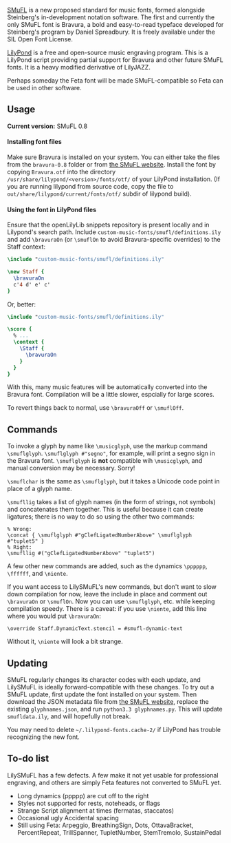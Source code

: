 [SMuFL](http://smufl.org/) is a new proposed standard for music fonts, formed alongside Steinberg's in-development notation software. The first and currently the only SMuFL font is Bravura, a bold and easy-to-read typeface developed for Steinberg's program by Daniel Spreadbury. It is freely available under the SIL Open Font License.

[LilyPond](http://lilypond.org/) is a free and open-source music engraving program. This is a LilyPond script providing partial support for Bravura and other future SMuFL fonts. It is a heavy modified derivative of LilyJAZZ.

Perhaps someday the Feta font will be made SMuFL-compatible so Feta can be used in other software.

## Usage ##

**Current version:** SMuFL 0.8

#### Installing font files ####

Make sure Bravura is installed on your system.  You can either take the files from the `bravura-0.8` folder or from
[the SMuFL website](http://www.smufl.org/fonts/).  Install the font by copying `Bravura.otf` into the directory `/usr/share/lilypond/<version>/fonts/otf/` of your LilyPond installation.  (If you are running lilypond
from source code, copy the file to `out/share/lilypond/current/fonts/otf/` subdir of lilypond build).


#### Using the font in LilyPond files ####

Ensure that the openLilyLib snippets repository is present locally and in Lilypond's search path.
Include `custom-music-fonts/smufl/definitions.ily` and add `\bravuraOn` (or `\smuflOn` to avoid Bravura-specific overrides) to the Staff context:

```lilypond
\include "custom-music-fonts/smufl/definitions.ily"

\new Staff {
  \bravuraOn
  c'4 d' e' c'
}
```

Or, better:

```lilypond
\include "custom-music-fonts/smufl/definitions.ily"

\score {
  % ...
  \context {
    \Staff {
      \bravuraOn
    }
  }
}
```

With this, many music features will be automatically converted into the Bravura font. Compilation will be a little slower, espcially for large scores.

To revert things back to normal, use `\bravuraOff` or `\smuflOff`.

## Commands ##

To invoke a glyph by name like `\musicglyph`, use the markup command `\smuflglyph`. `\smuflglyph #"segno"`, for example, will print a segno sign in the Bravura font. `\smuflglyph` is **not** compatible wih `\musicglyph`, and manual conversion may be necessary. Sorry!

`\smuflchar` is the same as `\smuflglyph`, but it takes a Unicode code point in place of a glyph name.

`\smufllig` takes a list of glyph names (in the form of strings, not symbols) and concatenates them together. This is useful because it can create ligatures; there is no way to do so using the other two commands:

    % Wrong:
    \concat { \smuflglyph #"gClefLigatedNumberAbove" \smuflglyph #"tuplet5" }
    % Right:
    \smufllig #("gClefLigatedNumberAbove" "tuplet5")

A few other new commands are added, such as the dynamics `\pppppp`, `\ffffff`, and `\niente`.

If you want access to LilySMuFL's new commands, but don't want to slow down compilation for now, leave the include in place and comment out `\bravuraOn` or `\smuflOn`. Now you can use `\smuflglyph`, etc. while keeping compilation speedy. There is a caveat: if you use `\niente`, add this line where you would put `\bravuraOn`:

    \override Staff.DynamicText.stencil = #smufl-dynamic-text

Without it, `\niente` will look a bit strange.

## Updating ##

SMuFL regularly changes its character codes with each update, and LilySMuFL is ideally forward-compatible with these changes. To try out a SMuFL update, first update the font installed on your system. Then download the JSON metadata file from [the SMuFL website](http://www.smufl.org/download/), replace the existing `glyphnames.json`, and run `python3.3 glyphnames.py`. This will update `smufldata.ily`, and will hopefully not break.

You may need to delete `~/.lilypond-fonts.cache-2/` if LilyPond has trouble recognizing the new font.

## To-do list ##

LilySMuFL has a few defects. A few make it not yet usable for professional engraving, and others are simply Feta features not converted to SMuFL yet.

 * Long dynamics (ppppp) are cut off to the right
 * Styles not supported for rests, noteheads, or flags
 * Strange Script alignment at times (fermatas, staccatos)
 * Occasional ugly Accidental spacing
 * Still using Feta: Arpeggio, BreathingSign, Dots, OttavaBracket, PercentRepeat, TrillSpanner, TupletNumber, StemTremolo, SustainPedal
